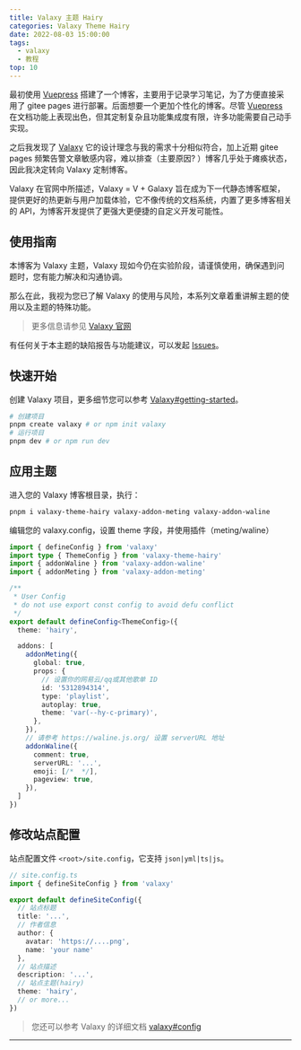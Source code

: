 ```yaml
---
title: Valaxy 主题 Hairy
categories: Valaxy Theme Hairy
date: 2022-08-03 15:00:00
tags:
  - valaxy
  - 教程
top: 10
---
```


<HairyImage class="rounded w-full h-150" fit="contain" src="https://user-images.githubusercontent.com/49724027/182444624-6228d153-94cb-461d-a5d8-be8535441fb6.png" />

最初使用 [Vuepress](https://www.vuepress.cn/) 搭建了一个博客，主要用于记录学习笔记，为了方便直接采用了 gitee pages 进行部署。后面想要一个更加个性化的博客。尽管 [Vuepress](https://www.vuepress.cn/) 在文档功能上表现出色，但其定制复杂且功能集成度有限，许多功能需要自己动手实现。

之后我发现了 [Valaxy](https://valaxy.site/) 它的设计理念与我的需求十分相似符合，加上近期 gitee pages 频繁告警文章敏感内容，难以排查（主要原因? ）博客几乎处于瘫痪状态，因此我决定转向 Valaxy 定制博客。

Valaxy 在官网中所描述，Valaxy = V + Galaxy 旨在成为下一代静态博客框架，提供更好的热更新与用户加载体验，它不像传统的文档系统，内置了更多博客相关的 API，为博客开发提供了更强大更便捷的自定义开发可能性。

<!-- more -->

<HairyImageGroup row="150px">
  <HairyImage src="https://user-images.githubusercontent.com/49724027/182445245-e4e0fcab-24fc-4cfa-9756-8cba44a4f6bb.png" />
  <HairyImage src="https://user-images.githubusercontent.com/49724027/182445323-5f7870e8-f21c-4bc5-ac87-a566e4b01c97.png" />
  <HairyImage src="https://user-images.githubusercontent.com/49724027/182445732-9678e9e9-3b6d-470b-b4c4-9b632b4984a0.png" />
  <HairyImage src="https://user-images.githubusercontent.com/49724027/182445776-148b6fed-c2db-4821-b57f-7fab053c87ca.png" />
  <HairyImage src="https://user-images.githubusercontent.com/49724027/182445825-2a036954-b604-4037-b21c-bdcb9b2182a2.png" />
  <HairyImage src="https://user-images.githubusercontent.com/49724027/182445873-19270c4c-bee6-4652-b7ac-7a5ebf2565a9.png" />
  <HairyImage src="https://user-images.githubusercontent.com/49724027/182446015-021eb02f-570d-4c3c-8801-c02343ced0b8.png" />
</HairyImageGroup>

## 使用指南

本博客为 Valaxy 主题，Valaxy 现如今仍在实验阶段，请谨慎使用，确保遇到问题时，您有能力解决和沟通协调。

那么在此，我视为您已了解 Valaxy 的使用与风险，本系列文章着重讲解主题的使用以及主题的特殊功能。

> 更多信息请参见 [Valaxy 官网](https://valaxy.site/)

有任何关于本主题的缺陷报告与功能建议，可以发起 [Issues](https://github.com/hairyf/valaxy-theme-hairy/issues)。

## 快速开始

创建 Valaxy 项目，更多细节您可以参考 [Valaxy#getting-started](https://valaxy.site/guide/getting-started)。

```sh
# 创建项目
pnpm create valaxy # or npm init valaxy
# 运行项目
pnpm dev # or npm run dev
```

## 应用主题

进入您的 Valaxy 博客根目录，执行：

```sh
pnpm i valaxy-theme-hairy valaxy-addon-meting valaxy-addon-waline
```

编辑您的 valaxy.config，设置 theme 字段，并使用插件（meting/waline）

```ts
import { defineConfig } from 'valaxy'
import type { ThemeConfig } from 'valaxy-theme-hairy'
import { addonWaline } from 'valaxy-addon-waline'
import { addonMeting } from 'valaxy-addon-meting'

/**
 * User Config
 * do not use export const config to avoid defu conflict
 */
export default defineConfig<ThemeConfig>({
  theme: 'hairy',

  addons: [
    addonMeting({
      global: true,
      props: {
        // 设置你的网易云/qq或其他歌单 ID
        id: '5312894314',
        type: 'playlist',
        autoplay: true,
        theme: 'var(--hy-c-primary)',
      },
    }),
    // 请参考 https://waline.js.org/ 设置 serverURL 地址
    addonWaline({
      comment: true,
      serverURL: '...',
      emoji: [/*  */],
      pageview: true,
    }),
  ]
})
```

## 修改站点配置

站点配置文件 `<root>/site.config`，它支持 `json|yml|ts|js`。

```ts
// site.config.ts
import { defineSiteConfig } from 'valaxy'

export default defineSiteConfig({
  // 站点标题
  title: '...',
  // 作者信息
  author: {
    avatar: 'https://....png',
    name: 'your name'
  },
  // 站点描述
  description: '...',
  // 站点主题(hairy)
  theme: 'hairy',
  // or more...
})
```

> 您还可以参考 Valaxy 的详细文档 [valaxy#config](https://valaxy.site/guide/getting-started)

---

